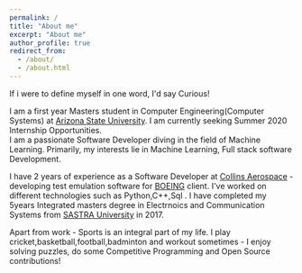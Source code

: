 ```yaml
---
permalink: /
title: "About me"
excerpt: "About me"
author_profile: true
redirect_from: 
  - /about/
  - /about.html
---
```


If i were to define myself in one word, I'd say Curious!

I am a first year Masters student in Computer Engineering(Computer Systems) at [Arizona State University](https://webapp4.asu.edu/programs/t5/majorinfo/ASU00/ESCENCMS/graduate/false). I am currently seeking Summer 2020 Internship Opportunities. <br/>
I am a passionate Software Developer diving in the field of Machine Learning. Primarily, my interests lie in Machine Learning, Full stack software Development.

I have 2 years of experience as a Software Developer at [Collins Aerospace](https://www.rockwellcollins.com/) - developing test emulation software for [BOEING](https://www.boeing.com/) client. I've worked on different technologies such as Python,C++,Sql . I have completed my 5years Integrated masters degree in Electrnoics and Communication Systems from [SASTRA University](https://www.sastra.edu/) in 2017.

Apart from work - Sports is an integral part of my life. I play cricket,basketball,football,badminton and workout sometimes - I enjoy solving puzzles, do some Competitive Programming and Open Source contributions!
